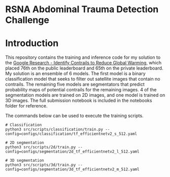# RSNA Abdominal Trauma Detection Challenge

# Introduction
This repository contains the training and inference code for my solution to the [Google Research - Identify Contrails to Reduce Global Warming](https://www.kaggle.com/competitions/google-research-identify-contrails-reduce-global-warming), which placed 76th on the public leaderboard and 65th on the private leaderboard. 
My solution is an ensemble of 6 models. The first model is a binary classification model that seeks to filter out satellite images that contain no contrails. The remaining five models are segmentators that predict probability maps of potential contrails for the remaining images. 
4 of the segmentation models are trained on 2D images, and one model is trained on 3D images. The full submission notebook is included in the notebooks folder for reference.

The commands below can be used to execute the training scripts.

```
# Classification
python3 src/scripts/classification/train.py --config=configs/classification/tf_efficientnetv2_s_512.yaml

# 2D segmentation
python3 src/scripts/2d/train.py --config=configs/segmentation/2d_tf_efficientnetv2_l_512.yaml

# 3D segmentation
python3 src/scripts/3d/train.py --config=configs/segmentation/3d_tf_efficientnetv2_m_512.yaml
```
